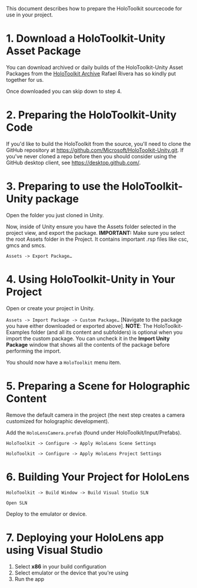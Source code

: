 This document describes how to prepare the HoloToolkit sourcecode for use
in your project.

# 1. Download a HoloToolkit-Unity Asset Package
You can download archived or daily builds of the HoloToolkit-Unity Asset Packages from the [HoloToolkit Archive](https://holotoolkit.download/) Rafael Rivera has so kindly put together for us.

Once downloaded you can skip down to step 4.

# 2. Preparing the HoloToolkit-Unity Code

If you'd like to build the HoloToolkit from the source, you'll need to clone the GitHub repository at 
https://github.com/Microsoft/HoloToolkit-Unity.git. If you've never cloned a
repo before then you should consider using the GitHub desktop client, see 
https://desktop.github.com/.

# 3. Preparing to use the HoloToolkit-Unity package

Open the folder you just cloned in Unity.

Now, inside of Unity ensure you have the Assets folder selected in the project view, and export the package. **IMPORTANT:** Make sure you select the root Assets folder in the Project. It contains important .rsp files like csc, gmcs and smcs.

`Assets -> Export Package…`

# 4. Using HoloToolkit-Unity in Your Project

Open or create your project in Unity.

`Assets -> Import Package -> Custom Package…` [Navigate to the package 
you have either downloaded or exported above]. **NOTE**: The HoloToolkit-Examples folder (and all its content and subfolders) is optional when you import the custom package. You can uncheck it in the **Import Unity Package** window that shows all the contents of the package before performing the import.   

You should now have a `HoloToolkit` menu item.

# 5. Preparing a Scene for Holographic Content

Remove the default camera in the project (the next step creates a camera
 customized for holographic development).

Add the `HoloLensCamera.prefab` (found under HoloToolkit/Input/Prefabs).

`HoloToolkit -> Configure -> Apply HoloLens Scene Settings`

`HoloToolkit -> Configure -> Apply HoloLens Project Settings`

# 6. Building Your Project for HoloLens

`HoloToolkit -> Build Window -> Build Visual Studio SLN`

`Open SLN`

Deploy to the emulator or device.

# 7. Deploying your HoloLens app using Visual Studio
 1. Select **x86** in your build configuration
 2. Select emulator or the device that you're using
 3. Run the app



